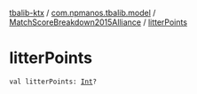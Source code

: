 [tbalib-ktx](../../index.md) / [com.npmanos.tbalib.model](../index.md) / [MatchScoreBreakdown2015Alliance](index.md) / [litterPoints](./litter-points.md)

# litterPoints

`val litterPoints: `[`Int`](https://kotlinlang.org/api/latest/jvm/stdlib/kotlin/-int/index.html)`?`